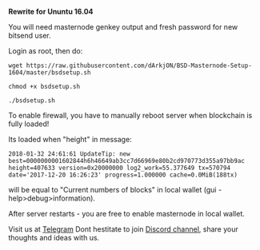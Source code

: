 **Rewrite for Ununtu 16.04**

You will need masternode genkey output and fresh password for new bitsend user.

Login as root, then do:

`wget https://raw.githubusercontent.com/dArkjON/BSD-Masternode-Setup-1604/master/bsdsetup.sh`

`chmod +x bsdsetup.sh`

`./bsdsetup.sh`


To enable firewall, you have to manually reboot server when blockchain is fully loaded!

Its loaded when "height" in message:


```2018-01-32 24:61:61 UpdateTip: new best=0000000001602844h6h46649ab3cc7d66969e80b2cd970773d355a97bb9ac height=407633 version=0x20000000 log2_work=55.377649 tx=570794 date='2017-12-20 16:26:23' progress=1.000000 cache=0.0MiB(188tx)```


will be equal to "Current numbers of blocks" in local wallet (gui - help>debug>information).

After server restarts - you are free to enable masternode in local wallet.


Visit us at [Telegram](https://t.me/BSD_Bitsend)
Dont hestitate to join [Discord channel](https://discord.gg/DNfazhS), share your thoughts and ideas with us.
